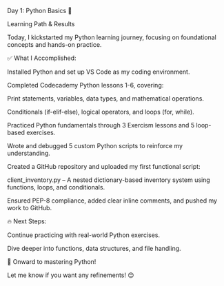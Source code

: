 Day 1: Python Basics 🚀

Learning Path & Results

Today, I kickstarted my Python learning journey, focusing on foundational concepts and hands-on practice.

✅ What I Accomplished:

Installed Python and set up VS Code as my coding environment.

Completed Codecademy Python lessons 1-6, covering:

Print statements, variables, data types, and mathematical operations.

Conditionals (if-elif-else), logical operators, and loops (for, while).

Practiced Python fundamentals through 3 Exercism lessons and 5 loop-based exercises.

Wrote and debugged 5 custom Python scripts to reinforce my understanding.

Created a GitHub repository and uploaded my first functional script:

client_inventory.py – A nested dictionary-based inventory system using functions, loops, and conditionals.

Ensured PEP-8 compliance, added clear inline comments, and pushed my work to GitHub.

🔥 Next Steps:

Continue practicing with real-world Python exercises.

Dive deeper into functions, data structures, and file handling.

🚀 Onward to mastering Python!

Let me know if you want any refinements! 😊
